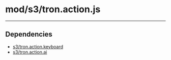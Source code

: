 # mod/s3/tron.action.js

----

## Dependencies
* [s3/tron.action.keyboard](s3/tron.action.keyboard.md)
* [s3/tron.action.ai](s3/tron.action.ai.md)